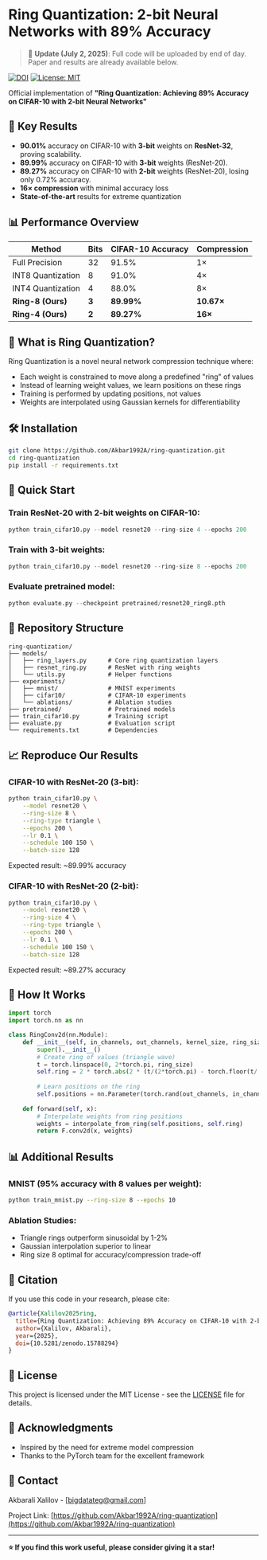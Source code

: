 # Ring Quantization: 2-bit Neural Networks with 89% Accuracy

> 📢 **Update (July 2, 2025)**: Full code will be uploaded by end of day. Paper and results are already available below.

[![DOI](https://zenodo.org/badge/DOI/10.5281/zenodo.15788294.svg)](https://doi.org/10.5281/zenodo.15788294)
[![License: MIT](https://img.shields.io/badge/License-MIT-yellow.svg)](https://opensource.org/licenses/MIT)

Official implementation of **"Ring Quantization: Achieving 89% Accuracy on CIFAR-10 with 2-bit Neural Networks"**

## 🚀 Key Results

- **90.01%** accuracy on CIFAR-10 with **3-bit** weights on **ResNet-32**, proving scalability.
- **89.99%** accuracy on CIFAR-10 with **3-bit** weights (ResNet-20).
- **89.27%** accuracy on CIFAR-10 with **2-bit** weights (ResNet-20), losing only 0.72% accuracy.
- **16× compression** with minimal accuracy loss
- **State-of-the-art** results for extreme quantization

## 📊 Performance Overview

| Method | Bits | CIFAR-10 Accuracy | Compression |
|--------|------|-------------------|-------------|
| Full Precision | 32 | 91.5% | 1× |
| INT8 Quantization | 8 | 91.0% | 4× |
| INT4 Quantization | 4 | 88.0% | 8× |
| **Ring-8 (Ours)** | **3** | **89.99%** | **10.67×** |
| **Ring-4 (Ours)** | **2** | **89.27%** | **16×** |

## 🎯 What is Ring Quantization?

Ring Quantization is a novel neural network compression technique where:
- Each weight is constrained to move along a predefined "ring" of values
- Instead of learning weight values, we learn positions on these rings
- Training is performed by updating positions, not values
- Weights are interpolated using Gaussian kernels for differentiability

## 🛠️ Installation

```bash
git clone https://github.com/Akbar1992A/ring-quantization.git
cd ring-quantization
pip install -r requirements.txt
```

## 🏃 Quick Start

### Train ResNet-20 with 2-bit weights on CIFAR-10:
```python
python train_cifar10.py --model resnet20 --ring-size 4 --epochs 200
```

### Train with 3-bit weights:
```python
python train_cifar10.py --model resnet20 --ring-size 8 --epochs 200
```

### Evaluate pretrained model:
```python
python evaluate.py --checkpoint pretrained/resnet20_ring8.pth
```

## 📁 Repository Structure

```
ring-quantization/
├── models/
│   ├── ring_layers.py      # Core ring quantization layers
│   ├── resnet_ring.py      # ResNet with ring weights
│   └── utils.py            # Helper functions
├── experiments/
│   ├── mnist/              # MNIST experiments
│   ├── cifar10/            # CIFAR-10 experiments
│   └── ablations/          # Ablation studies
├── pretrained/             # Pretrained models
├── train_cifar10.py        # Training script
├── evaluate.py             # Evaluation script
└── requirements.txt        # Dependencies
```

## 📈 Reproduce Our Results

### CIFAR-10 with ResNet-20 (3-bit):
```bash
python train_cifar10.py \
    --model resnet20 \
    --ring-size 8 \
    --ring-type triangle \
    --epochs 200 \
    --lr 0.1 \
    --schedule 100 150 \
    --batch-size 128
```

Expected result: ~89.99% accuracy

### CIFAR-10 with ResNet-20 (2-bit):
```bash
python train_cifar10.py \
    --model resnet20 \
    --ring-size 4 \
    --ring-type triangle \
    --epochs 200 \
    --lr 0.1 \
    --schedule 100 150 \
    --batch-size 128
```

Expected result: ~89.27% accuracy

## 🔬 How It Works

```python
import torch
import torch.nn as nn

class RingConv2d(nn.Module):
    def __init__(self, in_channels, out_channels, kernel_size, ring_size=8):
        super().__init__()
        # Create ring of values (triangle wave)
        t = torch.linspace(0, 2*torch.pi, ring_size)
        self.ring = 2 * torch.abs(2 * (t/(2*torch.pi) - torch.floor(t/(2*torch.pi) + 0.5))) - 1
        
        # Learn positions on the ring
        self.positions = nn.Parameter(torch.rand(out_channels, in_channels, kernel_size, kernel_size))
    
    def forward(self, x):
        # Interpolate weights from ring positions
        weights = interpolate_from_ring(self.positions, self.ring)
        return F.conv2d(x, weights)
```

## 📊 Additional Results

### MNIST (95% accuracy with 8 values per weight):
```bash
python train_mnist.py --ring-size 8 --epochs 10
```

### Ablation Studies:
- Triangle rings outperform sinusoidal by 1-2%
- Gaussian interpolation superior to linear
- Ring size 8 optimal for accuracy/compression trade-off

## 🤝 Citation

If you use this code in your research, please cite:

```bibtex
@article{Xalilov2025ring,
  title={Ring Quantization: Achieving 89% Accuracy on CIFAR-10 with 2-bit Neural Networks},
  author={Xalilov, Akbarali},
  year={2025},
  doi={10.5281/zenodo.15788294}
}
```

## 📄 License

This project is licensed under the MIT License - see the [LICENSE](LICENSE) file for details.

## 🙏 Acknowledgments

- Inspired by the need for extreme model compression
- Thanks to the PyTorch team for the excellent framework

## 📧 Contact

Akbarali Xalilov - [bigdatateg@gmail.com]

Project Link: [https://github.com/Akbar1992A/ring-quantization](https://github.com/Akbar1992A/ring-quantization)

---

**⭐ If you find this work useful, please consider giving it a star!**
